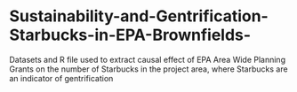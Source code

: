 # Sustainability-and-Gentrification-Starbucks-in-EPA-Brownfields-
Datasets and R file used to extract causal effect of EPA Area Wide Planning Grants on the number of Starbucks in the project area, where Starbucks are an indicator of gentrification
